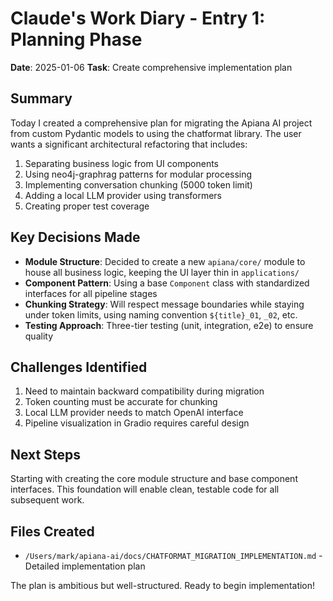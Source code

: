 # Claude's Work Diary - Entry 1: Planning Phase

**Date**: 2025-01-06
**Task**: Create comprehensive implementation plan

## Summary

Today I created a comprehensive plan for migrating the Apiana AI project from custom Pydantic models to using the chatformat library. The user wants a significant architectural refactoring that includes:

1. Separating business logic from UI components
2. Using neo4j-graphrag patterns for modular processing
3. Implementing conversation chunking (5000 token limit)
4. Adding a local LLM provider using transformers
5. Creating proper test coverage

## Key Decisions Made

- **Module Structure**: Decided to create a new `apiana/core/` module to house all business logic, keeping the UI layer thin in `applications/`
- **Component Pattern**: Using a base `Component` class with standardized interfaces for all pipeline stages
- **Chunking Strategy**: Will respect message boundaries while staying under token limits, using naming convention `${title}_01`, `_02`, etc.
- **Testing Approach**: Three-tier testing (unit, integration, e2e) to ensure quality

## Challenges Identified

1. Need to maintain backward compatibility during migration
2. Token counting must be accurate for chunking
3. Local LLM provider needs to match OpenAI interface
4. Pipeline visualization in Gradio requires careful design

## Next Steps

Starting with creating the core module structure and base component interfaces. This foundation will enable clean, testable code for all subsequent work.

## Files Created
- `/Users/mark/apiana-ai/docs/CHATFORMAT_MIGRATION_IMPLEMENTATION.md` - Detailed implementation plan

The plan is ambitious but well-structured. Ready to begin implementation!